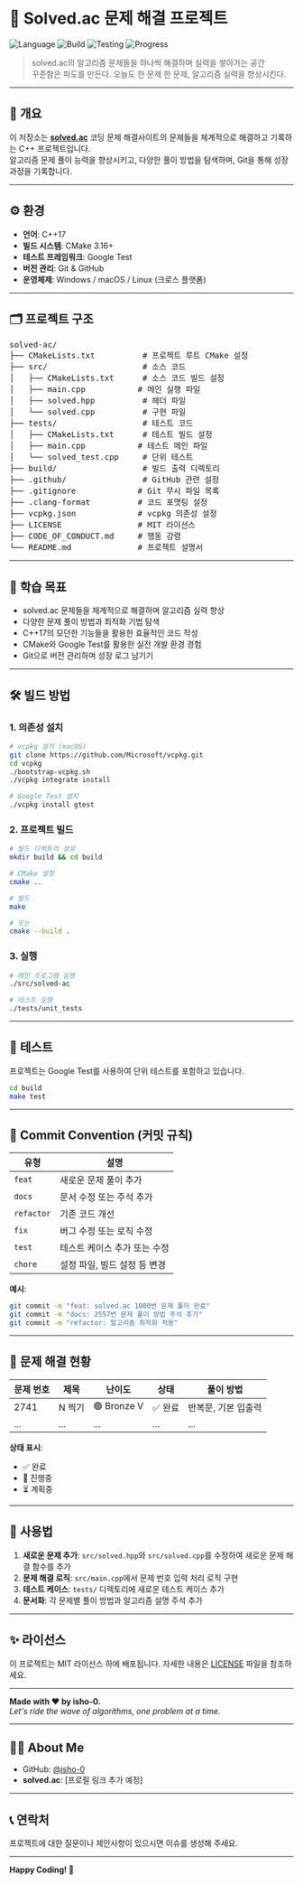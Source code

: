 # 🌊 Solved.ac 문제 해결 프로젝트

![Language](https://img.shields.io/badge/language-C++-blue?logo=c%2B%2B)
![Build](https://img.shields.io/badge/build-CMake-orange?logo=cmake)
![Testing](https://img.shields.io/badge/testing-GoogleTest-green?logo=google)
![Progress](https://img.shields.io/badge/status-solving-informational)

> solved.ac의 알고리즘 문제들을 하나씩 해결하며 실력을 쌓아가는 공간  
> 꾸준함은 파도를 만든다. 오늘도 한 문제 한 문제, 알고리즘 실력을 향상시킨다.

---

## 🧭 개요

이 저장소는 [**solved.ac**](https://solved.ac) 코딩 문제 해결사이트의 문제들을 체계적으로 해결하고 기록하는 C++ 프로젝트입니다.  
알고리즘 문제 풀이 능력을 향상시키고, 다양한 풀이 방법을 탐색하며, Git을 통해 성장 과정을 기록합니다.

---

## ⚙️ 환경

- **언어**: C++17
- **빌드 시스템**: CMake 3.16+
- **테스트 프레임워크**: Google Test
- **버전 관리**: Git & GitHub
- **운영체제**: Windows / macOS / Linux (크로스 플랫폼)

---

## 🗂️ 프로젝트 구조

<pre>
solved-ac/
├── CMakeLists.txt          # 프로젝트 루트 CMake 설정
├── src/                    # 소스 코드
│   ├── CMakeLists.txt      # 소스 코드 빌드 설정
│   ├── main.cpp           # 메인 실행 파일
│   ├── solved.hpp          # 헤더 파일
│   └── solved.cpp          # 구현 파일
├── tests/                  # 테스트 코드
│   ├── CMakeLists.txt      # 테스트 빌드 설정
│   ├── main.cpp           # 테스트 메인 파일
│   └── solved_test.cpp     # 단위 테스트
├── build/                  # 빌드 출력 디렉토리
├── .github/                # GitHub 관련 설정
├── .gitignore             # Git 무시 파일 목록
├── .clang-format          # 코드 포맷팅 설정
├── vcpkg.json             # vcpkg 의존성 설정
├── LICENSE                # MIT 라이선스
├── CODE_OF_CONDUCT.md     # 행동 강령
└── README.md              # 프로젝트 설명서
</pre>

---

## 📌 학습 목표

- solved.ac 문제들을 체계적으로 해결하며 알고리즘 실력 향상
- 다양한 문제 풀이 방법과 최적화 기법 탐색
- C++17의 모던한 기능들을 활용한 효율적인 코드 작성
- CMake와 Google Test를 활용한 실전 개발 환경 경험
- Git으로 버전 관리하며 성장 로그 남기기

---

## 🛠️ 빌드 방법

### 1. 의존성 설치

```bash
# vcpkg 설치 (macOS)
git clone https://github.com/Microsoft/vcpkg.git
cd vcpkg
./bootstrap-vcpkg.sh
./vcpkg integrate install

# Google Test 설치
./vcpkg install gtest
```

### 2. 프로젝트 빌드

```bash
# 빌드 디렉토리 생성
mkdir build && cd build

# CMake 설정
cmake ..

# 빌드
make

# 또는
cmake --build .
```

### 3. 실행

```bash
# 메인 프로그램 실행
./src/solved-ac

# 테스트 실행
./tests/unit_tests
```

---

## 🧪 테스트

프로젝트는 Google Test를 사용하여 단위 테스트를 포함하고 있습니다.

```bash
cd build
make test
```

---

## 🌊 Commit Convention (커밋 규칙)

| 유형 | 설명 |
|------|------|
| `feat` | 새로운 문제 풀이 추가 |
| `docs` | 문서 수정 또는 주석 추가 |
| `refactor` | 기존 코드 개선 |
| `fix` | 버그 수정 또는 로직 수정 |
| `test` | 테스트 케이스 추가 또는 수정 |
| `chore` | 설정 파일, 빌드 설정 등 변경 |

**예시**:

```bash
git commit -m "feat: solved.ac 1000번 문제 풀이 완료"
git commit -m "docs: 2557번 문제 풀이 방법 주석 추가"
git commit -m "refactor: 알고리즘 최적화 적용"
```

---

## 📖 문제 해결 현황

| 문제 번호 | 제목 | 난이도 | 상태 | 풀이 방법 |
|-----------|------|--------|------|-----------|
| 2741 | N 찍기 | 🟢 Bronze V | ✅ 완료 | 반복문, 기본 입출력 |
| ... | ... | ... | ... | ... |

**상태 표시**:
- ✅ 완료
- 🔄 진행중
- ⏳ 계획중

---

## 📝 사용법

1. **새로운 문제 추가**: `src/solved.hpp`와 `src/solved.cpp`를 수정하여 새로운 문제 해결 함수를 추가
2. **문제 해결 로직**: `src/main.cpp`에서 문제 번호 입력 처리 로직 구현
3. **테스트 케이스**: `tests/` 디렉토리에 새로운 테스트 케이스 추가
4. **문서화**: 각 문제별 풀이 방법과 알고리즘 설명 주석 추가

---

## ✨ 라이선스

이 프로젝트는 MIT 라이선스 하에 배포됩니다. 자세한 내용은 [LICENSE](LICENSE) 파일을 참조하세요.

---

**Made with ❤️ by isho-0.**  
*Let's ride the wave of algorithms, one problem at a time.*

---

## 🙋‍♂️ About Me

- GitHub: [@isho-0](https://github.com/isho-0)
- **solved.ac**: [프로필 링크 추가 예정]

---

## 📞 연락처

프로젝트에 대한 질문이나 제안사항이 있으시면 이슈를 생성해 주세요.

---

**Happy Coding! 🎉**

